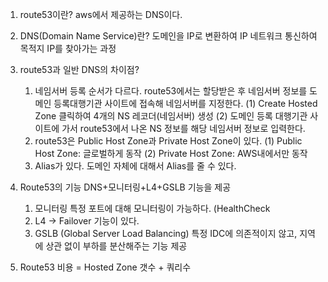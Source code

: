 1. route53이란?
    aws에서 제공하는 DNS이다.
2. DNS(Domain Name Service)란?
    도메인을 IP로 변환하여 IP 네트워크 통신하여 목적지 IP를 찾아가는 과정
3. route53과 일반 DNS의 차이점?  
    1) 네임서버 등록 순서가 다르다.
        route53에서는 할당받은 후 네임서버 정보를 도메인 등록대행기관 사이트에 접속해 네임서버를 지정한다.
        (1) Create Hosted Zone 클릭하여 4개의 NS 레코더(네임서버) 생성
        (2) 도메인 등록 대행기관 사이트에 가서 route53에서 나온 NS 정보를 해당 네임서버 정보로 입력한다.
    2) route53은 Public Host Zone과 Private Host Zone이 있다.
        (1) Public Host Zone: 글로벌하게 동작
        (2) Private Host Zone: AWS내에서만 동작
    3) Alias가 있다.
        도메인 자체에 대해서 Alias를 줄 수 있다.
5. Route53의 기능
    DNS+모니터링+L4+GSLB 기능을 제공
    1) 모니터링
        특정 포트에 대해 모니터링이 가능하다. (HealthCheck
    2) L4 -> Failover 기능이 있다.
    3) GSLB (Global Server Load Balancing)
        특정 IDC에 의존적이지 않고, 지역에 상관 없이 부하를 분산해주는 기능 제공
       
6. Route53 비용
    = Hosted Zone 갯수 + 쿼리수
